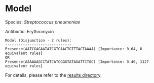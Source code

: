 
# Model

Species: *Streptococcus pneumoniae*

Antibiotic: Erythromycin

```
Model (Disjunction - 2 rules):
------------------------------
Presence(AATCGAGAATATCGTCAACTGTTTACTAAAA) [Importance: 0.64, 8 equivalent rules]
OR
Presence(AAAAAAGCCTATCATCGGGTATAGATTCTGC) [Importance: 0.46, 1127 equivalent rules]

```

For details, please refer to the [results directory](../../../../../results/scm_b/streptococcus%20pneumoniae/erythromycin/repeat_2/).

